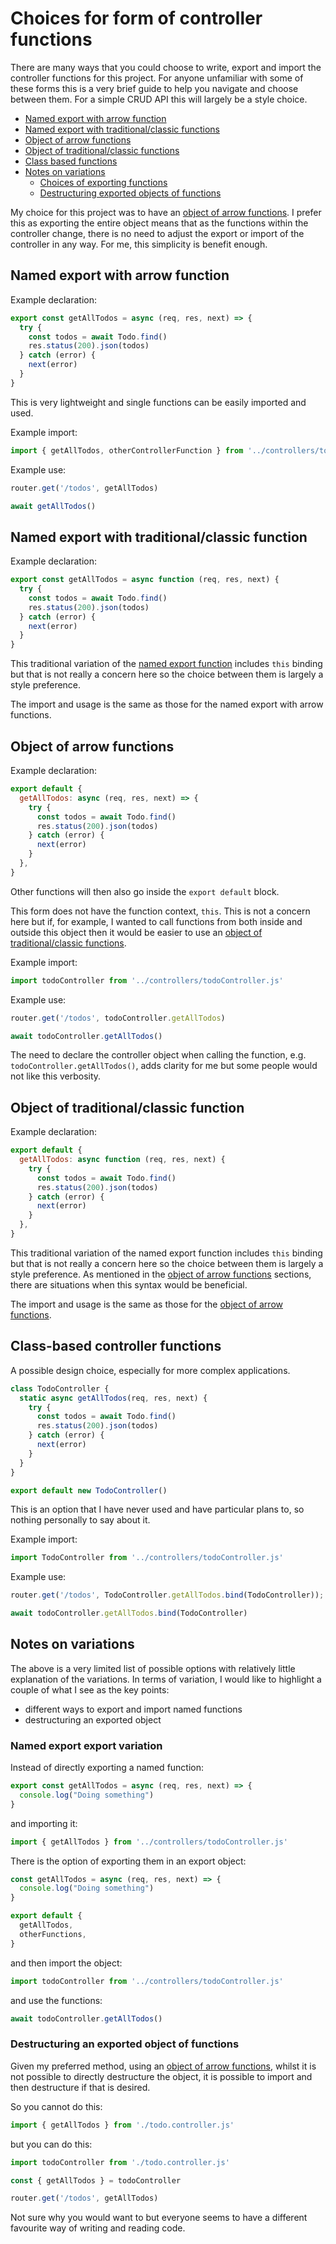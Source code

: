 # Choices for form of controller functions

There are many ways that you could choose to write, export and import the controller functions for this project. For anyone unfamiliar with some of these forms this is a very brief guide to help you navigate and choose between them. For a simple CRUD API this will largely be a style choice.

- [Named export with arrow function](#named-export-with-arrow-function)
- [Named export with traditional/classic functions](#named-export-with-traditionalclassic-function)
- [Object of arrow functions](#object-of-arrow-functions)
- [Object of traditional/classic functions](#object-of-traditionalclassic-function)
- [Class based functions](#class-based-controller-functions)
- [Notes on variations](#notes-on-variations)
  - [Choices of exporting functions](#named-export-export-variation)
  - [Destructuring exported objects of functions](#destructuring-an-exported-object-of-functions)

My choice for this project was to have an [object of arrow functions](#object-of-arrow-functions). I prefer this as exporting the entire object means that as the functions within the controller change, there is no need to adjust the export or import of the controller in any way. For me, this simplicity is benefit enough.

## Named export with arrow function

Example declaration:
```javascript
export const getAllTodos = async (req, res, next) => {
  try {
    const todos = await Todo.find()
    res.status(200).json(todos)
  } catch (error) {
    next(error)
  }
}
```

This is very lightweight and single functions can be easily imported and used.

Example import:
```javascript
import { getAllTodos, otherControllerFunction } from '../controllers/todoController.js'
```

Example use:
```javascript
router.get('/todos', getAllTodos)
```
```javascript
await getAllTodos()
```

## Named export with traditional/classic function

Example declaration:
```javascript
export const getAllTodos = async function (req, res, next) {
  try {
    const todos = await Todo.find()
    res.status(200).json(todos)
  } catch (error) {
    next(error)
  }
}
```

This traditional variation of the [named export function](#named-export-with-arrow-function) includes `this` binding but that is not really a concern here so the choice between them is largely a style preference.

The import and usage is the same as those for the named export with arrow functions.

## Object of arrow functions

Example declaration:
```javascript
export default {
  getAllTodos: async (req, res, next) => {
    try {
      const todos = await Todo.find()
      res.status(200).json(todos)
    } catch (error) {
      next(error)
    }
  },
}
```

Other functions will then also go inside the `export default` block. 

This form does not have the function context, `this`. This is not a concern here but if, for example, I wanted to call functions from both inside and outside this object then it would be easier to use an [object of traditional/classic functions](#object-of-traditionalclassic-function).

Example import:
```javascript
import todoController from '../controllers/todoController.js'
```

Example use:
```javascript
router.get('/todos', todoController.getAllTodos)
```
```javascript
await todoController.getAllTodos()
```

The need to declare the controller object when calling the function, e.g. `todoController.getAllTodos()`, adds clarity for me but some people would not like this verbosity.

## Object of traditional/classic function

Example declaration:
```javascript
export default {
  getAllTodos: async function (req, res, next) {
    try {
      const todos = await Todo.find()
      res.status(200).json(todos)
    } catch (error) {
      next(error)
    }
  },
}
```

This traditional variation of the named export function includes `this` binding but that is not really a concern here so the choice between them is largely a style preference. As mentioned in the [object of arrow functions](#object-of-arrow-functions) sections, there are situations when this syntax would be beneficial.

The import and usage is the same as those for the [object of arrow functions](#object-of-arrow-functions).

## Class-based controller functions

A possible design choice, especially for more complex applications.

```javascript
class TodoController {
  static async getAllTodos(req, res, next) {
    try {
      const todos = await Todo.find()
      res.status(200).json(todos)
    } catch (error) {
      next(error)
    }
  }
}

export default new TodoController()
```

This is an option that I have never used and have particular plans to, so nothing personally to say about it.

Example import:
```javascript
import TodoController from '../controllers/todoController.js'
```

Example use:
```javascript
router.get('/todos', TodoController.getAllTodos.bind(TodoController));
```
```javascript
await todoController.getAllTodos.bind(TodoController)
```

## Notes on variations

The above is a very limited list of possible options with relatively little explanation of the variations. In terms of variation, I would like to highlight a couple of what I see as the key points:

- different ways to export and import named functions
- destructuring an exported object


### Named export export variation

Instead of directly exporting a named function:
```javascript
export const getAllTodos = async (req, res, next) => {
  console.log("Doing something")
}
```
and importing it:
```javascript
import { getAllTodos } from '../controllers/todoController.js'
```

There is the option of exporting them in an export object:
```javascript
const getAllTodos = async (req, res, next) => {
  console.log("Doing something")
}

export default {
  getAllTodos,
  otherFunctions,
}
```
and then import the object:
```javascript
import todoController from '../controllers/todoController.js'
```
and use the functions:
```javascript
await todoController.getAllTodos()
```

### Destructuring an exported object of functions

Given my preferred method, using an [object of arrow functions](#object-of-arrow-functions), whilst it is not possible to directly destructure the object, it is possible to import and then destructure if that is desired.

So you cannot do this:
```javascript
import { getAllTodos } from './todo.controller.js'
```

but you can do this:
```javascript
import todoController from './todo.controller.js'

const { getAllTodos } = todoController

router.get('/todos', getAllTodos)
```

Not sure why you would want to but everyone seems to have a different favourite way of writing and reading code.